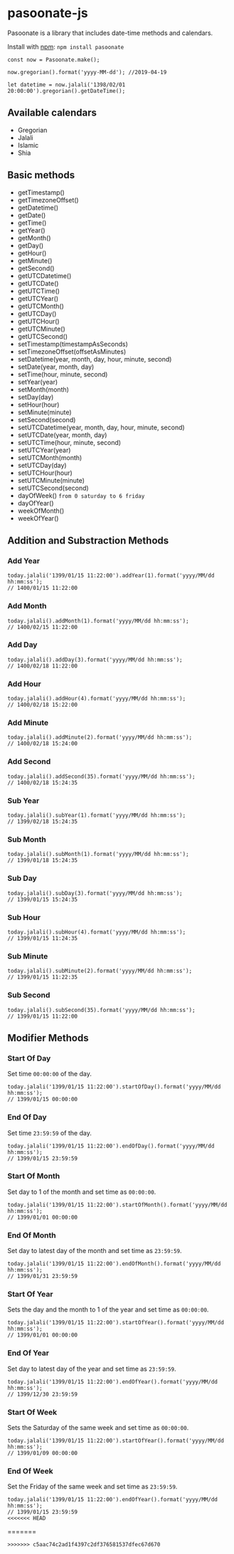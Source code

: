 # pasoonate-js
Pasoonate is a library that includes date-time methods and calendars.

Install with [npm](https://www.npmjs.com): ```npm install pasoonate```

```
const now = Pasoonate.make();
```

```
now.gregorian().format('yyyy-MM-dd'); //2019-04-19
```

```
let datetime = now.jalali('1398/02/01 20:00:00').gregorian().getDateTime();
```

## Available calendars

- Gregorian
- Jalali
- Islamic
- Shia


## Basic methods

- getTimestamp()
- getTimezoneOffset()
- getDatetime()
- getDate()
- getTime()
- getYear()
- getMonth()
- getDay()
- getHour()
- getMinute()
- getSecond()
- getUTCDatetime()
- getUTCDate()
- getUTCTime()
- getUTCYear()
- getUTCMonth()
- getUTCDay()
- getUTCHour()
- getUTCMinute()
- getUTCSecond()
- setTimestamp(timestampAsSeconds)
- setTimezoneOffset(offsetAsMinutes)
- setDatetime(year, month, day, hour, minute, second)
- setDate(year, month, day)
- setTime(hour, minute, second)
- setYear(year)
- setMonth(month)
- setDay(day)
- setHour(hour)
- setMinute(minute)
- setSecond(second)
- setUTCDatetime(year, month, day, hour, minute, second)
- setUTCDate(year, month, day)
- setUTCTime(hour, minute, second)
- setUTCYear(year)
- setUTCMonth(month)
- setUTCDay(day)
- setUTCHour(hour)
- setUTCMinute(minute)
- setUTCSecond(second)
- dayOfWeek() `from 0 saturday to 6 friday`
- dayOfYear()
- weekOfMonth()
- weekOfYear()

## Addition and Substraction Methods

### Add Year
```
today.jalali('1399/01/15 11:22:00').addYear(1).format('yyyy/MM/dd hh:mm:ss'); 
// 1400/01/15 11:22:00
```
### Add Month
```
today.jalali().addMonth(1).format('yyyy/MM/dd hh:mm:ss'); 
// 1400/02/15 11:22:00
```
### Add Day
```
today.jalali().addDay(3).format('yyyy/MM/dd hh:mm:ss'); 
// 1400/02/18 11:22:00
```
### Add Hour
```
today.jalali().addHour(4).format('yyyy/MM/dd hh:mm:ss'); 
// 1400/02/18 15:22:00
```
### Add Minute
```
today.jalali().addMinute(2).format('yyyy/MM/dd hh:mm:ss'); 
// 1400/02/18 15:24:00
```
### Add Second
```
today.jalali().addSecond(35).format('yyyy/MM/dd hh:mm:ss'); 
// 1400/02/18 15:24:35
```
### Sub Year
```
today.jalali().subYear(1).format('yyyy/MM/dd hh:mm:ss'); 
// 1399/02/18 15:24:35
```
### Sub Month
```
today.jalali().subMonth(1).format('yyyy/MM/dd hh:mm:ss'); 
// 1399/01/18 15:24:35
```
### Sub Day
```
today.jalali().subDay(3).format('yyyy/MM/dd hh:mm:ss'); 
// 1399/01/15 15:24:35
```
### Sub Hour
```
today.jalali().subHour(4).format('yyyy/MM/dd hh:mm:ss'); 
// 1399/01/15 11:24:35
```
### Sub Minute
```
today.jalali().subMinute(2).format('yyyy/MM/dd hh:mm:ss'); 
// 1399/01/15 11:22:35
```
### Sub Second
```
today.jalali().subSecond(35).format('yyyy/MM/dd hh:mm:ss'); 
// 1399/01/15 11:22:00
```

## Modifier Methods

### Start Of Day
Set time `00:00:00` of the day.
```
today.jalali('1399/01/15 11:22:00').startOfDay().format('yyyy/MM/dd hh:mm:ss'); 
// 1399/01/15 00:00:00
```
### End Of Day
Set time `23:59:59` of the day.

```
today.jalali('1399/01/15 11:22:00').endOfDay().format('yyyy/MM/dd hh:mm:ss'); 
// 1399/01/15 23:59:59
```
### Start Of Month
Set day to 1 of the month and set time as `00:00:00`.

```
today.jalali('1399/01/15 11:22:00').startOfMonth().format('yyyy/MM/dd hh:mm:ss'); 
// 1399/01/01 00:00:00
```
### End Of Month
Set day to latest day of the month and set time as `23:59:59`.

```
today.jalali('1399/01/15 11:22:00').endOfMonth().format('yyyy/MM/dd hh:mm:ss'); 
// 1399/01/31 23:59:59
```
### Start Of Year
Sets the day and the month to 1 of the year and set time as `00:00:00`.

```
today.jalali('1399/01/15 11:22:00').startOfYear().format('yyyy/MM/dd hh:mm:ss'); 
// 1399/01/01 00:00:00
```
### End Of Year
Set day to latest day of the year and set time as `23:59:59`.

```
today.jalali('1399/01/15 11:22:00').endOfYear().format('yyyy/MM/dd hh:mm:ss'); 
// 1399/12/30 23:59:59
```
### Start Of Week
Sets the Saturday of the same week and set time as `00:00:00`.

```
today.jalali('1399/01/15 11:22:00').startOfYear().format('yyyy/MM/dd hh:mm:ss'); 
// 1399/01/09 00:00:00
```
### End Of Week
Set the Friday of the same week and set time as `23:59:59`.

```
today.jalali('1399/01/15 11:22:00').endOfYear().format('yyyy/MM/dd hh:mm:ss'); 
// 1399/01/15 23:59:59
<<<<<<< HEAD
```
=======
```
>>>>>>> c5aac74c2ad1f4397c2df376581537dfec67d670
